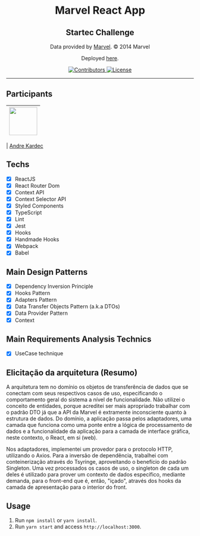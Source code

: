 <h1 align="center">
Marvel React App
</h1>

<h2 align="center">Startec Challenge</h2>

<p align="center">Data provided by <a href="https://developer.marvel.com/" alt="Marvel's API">Marvel</a>. © 2014 Marvel</p>
<p align="center">Deployed <a href="#">here</a>.</p>

<p align="center">
  <a href="https://github.com/andrekardec/startec-marvel/graphs/contributors">
    <img src="https://img.shields.io/github/contributors/andrekardec/startec-marvel?color=%237159c1&logoColor=%237159c1&style=flat" alt="Contributors">
  </a>
  <a href="https://opensource.org/licenses/MIT">
    <img src="https://img.shields.io/github/license/andrekardec/startec-marvel?color=%237159c1&logo=mit&license=mit" alt="License">
  </a>
</p>

<hr>

## Participants

| [<img src="https://avatars.githubusercontent.com/u/72898109?v=4" width="75px;"/>](https://github.com/andrekardec) |
| :---------------------------------------------------------------------------------------------------------------: |

| [Andre Kardec](https://github.com/andrekardec)

## Techs

- [x] ReactJS
- [x] React Router Dom
- [x] Context API
- [x] Context Selector API
- [x] Styled Components
- [x] TypeScript
- [x] Lint
- [x] Jest
- [x] Hooks
- [x] Handmade Hooks
- [x] Webpack
- [x] Babel

## Main Design Patterns

- [x] Dependency Inversion Principle
- [x] Hooks Pattern
- [x] Adapters Pattern
- [x] Data Transfer Objects Pattern (a.k.a DTOs)
- [x] Data Provider Pattern
- [x] Context 

## Main Requirements Analysis Technics
- [x] UseCase technique 

## Elicitação da arquitetura (Resumo)

A arquitetura tem no domínio os objetos de transferência de dados que se conectam com seus respectivos casos de uso, especificando o comportamento geral do sistema a nível de funcionalidade. Não utilizei o conceito de entidades, porque acreditei ser mais apropriado trabalhar com o padrão DTO já que a API da Marvel é extramente inconsciente quanto à estrutura de dados. Do domínio, a aplicação passa pelos adaptadores, uma camada que funciona como uma ponte entre a lógica de processamento de dados e a funcionalidade da aplicação para a camada de interface gráfica, neste contexto, o React, em si (web).

Nos adaptadores, implementei um provedor para o protocolo HTTP, utilizando o Axios. Para a inversão de dependência, trabalhei com conteinerização através do Tsyringe, aproveitando o benefício do padrão Singleton. Uma vez processados os casos de uso, o singleton de cada um deles é utilizado para prover um contexto de dados específico, mediante demanda, para o front-end que é, então, "içado", através dos hooks da camada de apresentação para o interior do front.

## Usage
1. Run `npm install` or `yarn install`.<br />
2. Run `yarn start` and access `http://localhost:3000`.<br />

